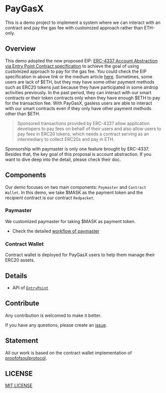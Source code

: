 # PayGasX

This is a demo project to implement a system where we can interact with an contract and pay the gas fee with customized approach rather than ETH-only.

## Overview

This demo adopted the new proposed EIP: [ERC-4337 Account Abstraction via Entry Point Contract specification](https://eips.ethereum.org/EIPS/eip-4337) to achieve the goal of using customized approach to pay for the gas fee. You could check the EIP specification in above link or the medium article [here](https://medium.com/infinitism/erc-4337-account-abstraction-without-ethereum-protocol-changes-d75c9d94dc4a). Sometimes, some users are lack of $ETH, but they may have some other payment methods such as ERC20 tokens just because they have participated in some airdrop activities previously. In the past period, they can interact with our smart contracts or their token contracts only when they have enough $ETH to pay for the transaction fee. With PayGasX, gasless users are able to interact with our smart contracts even if they only have other payment methods other than $ETH.

> Sponsored transactions provided by ERC-4337 allow application developers to pay fees on behalf of their users and also allow users to pay fees in ERC20 tokens, which needs a contract serving as an intermediary to collect ERC20s and pay in ETH.

Sponsorship with paymaster is only one feature brought by ERC-4337. Besides that, the key goal of this proposal is account abstraction. If you want to dive deep into the detail, please check their doc.

## Components

Our demo focuses on two main components: `Paymaster` and `Contract Wallet`. In this demo, we take $MASK as the payment token and the recipient contract is our contract `Redpacket`.

### Paymaster

We customized paymaster for taking $MASK as payment token.

- Check the detailed [workflow of paymaster](DOC/Workflow.md)

### Contract Wallet

Contract wallet is deployed for PayGasX users to help them manage their ERC20 assets.

## Details

- API of [`EntryPoint`](DOC/EntryPointAPI.md)

## Contribute

Any contribution is welcomed to make it better.

If you have any questions, please create an [issue](https://github.com/SpaceStation09/PayGasX/issues).

## Statement

All our work is based on the contract wallet implementation of [proofofsoulprotocol](https://github.com/proofofsoulprotocol/smart-contract-wallet-4337).

## LICENSE

[MIT LICENSE](LICENSE)
